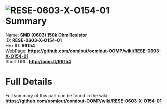 
![RESE-0603-X-O154-01](https://github.com/oomlout/oomlout-OOMP/blob/master/parts/RESE-0603-X-O154-01/RESE-0603-X-O154-01_420.jpg)   
Summary
=================
  
Name: __SMD (0603) 150k Ohm Resistor__    
ID: __RESE-0603-X-O154-01__   
Hex ID: __R6154__   
WebPage: __https://github.com/oomlout/oomlout-OOMP/wiki/RESE-0603-X-O154-01__   
Short URL: __http://oom.lt/R6154__   

Full Details
==========================
Full summary of this part can be found in the wiki:   
__https://github.com/oomlout/oomlout-OOMP/wiki/RESE-0603-X-O154-01__    


